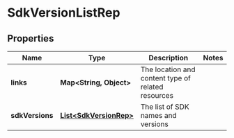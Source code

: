 

# SdkVersionListRep


## Properties

| Name | Type | Description | Notes |
|------------ | ------------- | ------------- | -------------|
|**links** | **Map&lt;String, Object&gt;** | The location and content type of related resources |  |
|**sdkVersions** | [**List&lt;SdkVersionRep&gt;**](SdkVersionRep.md) | The list of SDK names and versions |  |



